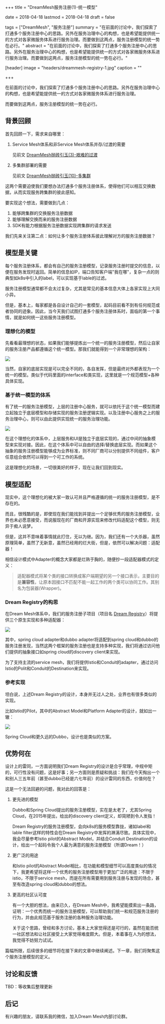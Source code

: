 +++
title = "DreamMesh服务注册(1)-统一模型"

date = 2018-04-18
lastmod = 2018-04-18
draft = false

tags = ["DreamMesh", "服务注册"]
summary = "在前面的讨论中，我们探索了打通多个服务注册中心的思路。另外在服务治理中心的构想，也是希望能提供统一的方式对各家微服务体系进行服务治理。而要做到这两点，服务注册模型的统一势在必行。"
abstract = "在前面的讨论中，我们探索了打通多个服务注册中心的思路。另外在服务治理中心的构想，也是希望能提供统一的方式对各家微服务体系进行服务治理。而要做到这两点，服务注册模型的统一势在必行。"

[header]
image = "headers/dreammesh-registry-1.jpg"
caption = ""

+++

在前面的讨论中，我们探索了打通多个服务注册中心的思路。另外在服务治理中心的构想，也是希望能提供统一的方式对各家微服务体系进行服务治理。

而要做到这两点，服务注册模型的统一势在必行。

## 背景回顾

首先回顾一下，需求来自哪里：

1. Service Mesh体系和非Service Mesh体系并存/过渡的需要

	见前文 [DreamMesh抛砖引玉(3)-艰难的过渡](../201802-dreammesh-brainstorm-transition/)

2. 多集群部署的需要

	见前文 [DreamMesh抛砖引玉(10)-多集群](../201804-dreammesh-brainstorm-mutiple-cluster/)

这两个需要迫使我们要想办法打通多个服务注册体系，使得他们可以相互交换数据，从而实现服务跨集群的彼此感知。

要实现这个想法，需要做到几点：

1. 能够跨集群的交换服务注册数据
2. 能够理解交换而来的服务注册数据
3. SDK有能力根据服务注册数据实现跨集群的请求发送

我们先来关注第二点：如何让多个服务注册体系彼此理解对方的服务注册数据？

## 模型是关键

每个服务注册体系，都会有自己的服务注册模型，记录服务注册时提交的信息，以便在服务发现时返回。简单的信息如IP，端口告知客户端"我在哪"，复杂一点的则典型如k8s中引入的label，可以实现基于lable的过滤。

服务注册模型通常都不会太过复杂，尤其是常见的基本信息大体上各家实现上大同小异。

但是，基本上，每家都是各自设计自己的一套模型，起码目前看不到有任何规范或者协同的迹象。因此，当今天我们试图打通多个服务注册体系时，面临的第一个事情，就是如何统一这些服务注册模型。

### 理想化的模型

先看看最理想的状态，如果我们能够提炼出一个统一的服务注册模型，然后让自家的服务注册产品都遵循这个统一模型。那我们就能得到一个非常理想的架构：

![](images/unified-model.jpg)

当然，自家的底层实现是可以完全不同的，各自发挥，但是最终对外都表现为一个统一的模型。类似于代码里面的interface和类实现，这里就是一个规范模型+各种具体实现。

### 基于统一模型的体系

有了统一的服务注册模型，上层的注册中心服务，就可以依托于这个统一模型而建立起独立于底层模型和存储实现的服务注册逻辑实现。以及注册中心服务之上的服务治理中心，则可以由此提供实现统一的服务治理功能。

![](images/unified-registry.jpg)

在这个理想化的体系中，上层服务和UI是独立于底层实现的，通过中间的抽象模型来实现对接。因此，在这个体系中可以自由的选择/替换底层实现。而如果这个抽象的服务注册模型能够成为业界标准，则不同厂商可以分别提供不同组件，客户任意组合依然可以得到一个可工作的系统。

这是理想化的场景，一切很美好的样子，现在让我们回到现实。

## 模型适配

现实中，这个理想化的被大家一致认可并且严格遵循的统一的服务注册模型，是不存在的。

而且，很残酷的是，即使现在我们能找到并提出一个足够优秀的服务注册模型，业界也未必愿意接受，而说服现在的厂商和开源实现来修改代码适配这个模型，则无异于痴人说梦。

但是，这并不意味着事情就此打住，无以为继。因为，我们还有一个大杀器，虽然原理简单，虽然了无新意，虽然已经用的烂大街，但是，依然可以解决问题：适配器！

相信设计模式中Adapter的概念大家都是烂熟于胸的，随便抄一段适配器模式的定义：

> 适配器模式将某个类的接口转换成客户端期望的另一个接口表示，主要目的是**兼容性**，让原本因接口不匹配不能一起工作的两个类可以协同工作。其别名为包装器(Wrapper)。

### Dream Registry的构思

在Dream Mesh体系中，我们的服务注册子项目（项目名  [Dream Registry](https://github.com/dreamfly-io/dream-registry)）将提供三个原生实现和多种适配器：

![](images/adapters.jpg)

其中，spring cloud adapter和dubbo adapter将适配到spring cloud和dubbo的服务注册发现，当然这两个框架的服务注册也是支持多种实现，我们将通过访问他们提供的抽象接口如spring cloud的discovery client来实现。

为了支持主流的service mesh，我们将提供Istio和Conduit的adapter，通过访问Istio的Polit和Conduit的Destination来实现。

### 参考实现

坦白说，上述Dream Registry的设计，本身并无过人之处，业界也有很多类似的实现。

比如Istio的Pilot，其中的Abstract Model和Platform Adapter的设计，就如出一辙：

![](images/PilotAdapters.svg)

Spring Cloud和更久远的Dubbo，设计也是类似的方案。

## 优势何在

设计上的雷同，一方面说明我们Dream Registry的设计是合乎常理，中规中矩的，可行性没有问题，这是好事；另一方面则是质疑和挑战：我们在今天掏出一个和别人三五年前（甚至dubbo已经是六七年前）的设计雷同的东西，价值何在？

这是一个无法回避的问题，我对此的回答是：

1. 更先进的模型

	Dubbo和Spring Cloud提出的服务注册模型，实在是太老了，尤其Spring Cloud，在2015年提出，给出的discovery client定义，却简陋到令人发指！

	Dream Registry的服务注册模型，会向k8s的服务模型靠拢，诸如label和lable filter这样的特性会在Dream Registry中发挥的淋漓尽致。具体实现中，我会尽量参考Istio pilot的Abstract Model，并结合Conduit Destination的设计，给出一个起码令我个人最为满意的服务注册模型（所谓Dream！）

2. 更广泛的用途

	和Istio pilot的Abstract Model相比，在功能和模型细节可以高度类似的情况下，我更希望将这样一个优秀的服务注册模型用于更加广泛的用途：不限于istio，不限于service mesh，而是在所有需要用到服务注册与发现的场合，甚至有改造spring cloud和dubbo的想法。

3. 更高的社区认可度

	有一个大胆的想法，由来已久，在Dream Mesh中，我希望能摸索出一条路，证明：一个优秀而统一的服务注册模型，可以帮助我们统一和规范服务注册的行为，并由此规范基于服务注册的各种服务治理功能。

	关于这个思路，曾经和多方讨论，基本上大家觉得还是可行的，虽然在能否统一社区想法和让社区接受上大家觉得难度颇大。但是，本着事在人为的想法，我觉得不妨努力试试。

篇幅所限，后续很多的细节将在接下来的文章中继续阐述。下一章，我们将聚焦这个服务注册模型的定义。

## 讨论和反馈

TBD：等收集后整理更新

## 后记

有兴趣的朋友，请联系我的微信，加入Dream Mesh内部讨论群。
